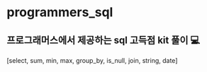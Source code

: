 # programmers_sql

프로그래머스에서 제공하는 sql 고득점 kit 풀이 :computer:
---------------------------------------------------------
[select, sum, min, max, group_by, is_null, join, string, date]
